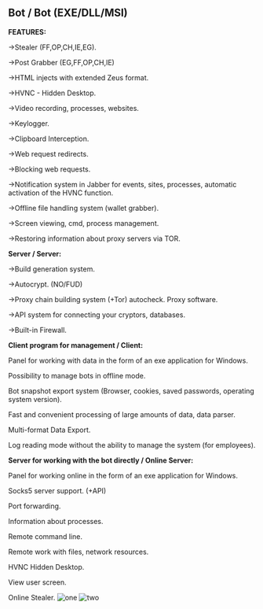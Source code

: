 __Bot / Bot (EXE/DLL/MSI)__
-----------------------------------------------------------------------------------------------
__FEATURES:__

->Stealer (FF,OP,CH,IE,EG).

->Post Grabber (EG,FF,OP,CH,IE)

->HTML injects with extended Zeus format.   

->HVNC - Hidden Desktop.

->Video recording, processes, websites.

->Keylogger.

->Clipboard Interception.

->Web request redirects.

->Blocking web requests.

->Notification system in Jabber for events, sites, processes, automatic activation of the HVNC function.

->Offline file handling system (wallet grabber).

->Screen viewing, cmd, process management.

->Restoring information about proxy servers via TOR.

 


 

__Server / Server:__

 

->Build generation system.

->Autocrypt. (NO/FUD)

->Proxy chain building system (+Tor) autocheck. Proxy software.

->API system for connecting your cryptors, databases.

->Built-in Firewall.


__Client program for management / Client:__   

 

Panel for working with data in the form of an exe application for Windows.

Possibility to manage bots in offline mode.

Bot snapshot export system (Browser, cookies, saved passwords, operating system version).

Fast and convenient processing of large amounts of data, data parser.

Multi-format Data Export.

Log reading mode without the ability to manage the system (for employees).  

 



 

__Server for working with the bot directly / Online Server:__

 

Panel for working online in the form of an exe application for Windows.

Socks5 server support. (+API)

Port forwarding.

Information about processes.

Remote command line.

Remote work with files, network resources.

HVNC Hidden Desktop.

View user screen.

Online Stealer.
![one](https://files.catbox.moe/kamacn.png) 
![two](https://files.catbox.moe/3rxsqs.png) 
